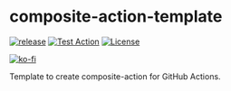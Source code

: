 # composite-action-template

[![release](https://badgen.net/github/release/ryohidaka/composite-action-template)](https://github.com/ryohidaka/composite-action-template/releases/)
[![Test Action](https://github.com/ryohidaka/composite-action-template/actions/workflows/test.yml/badge.svg)](https://github.com/ryohidaka/composite-action-template/actions/workflows/test.yml)
[![License](https://img.shields.io/badge/license-MIT-blue.svg)](https://opensource.org/licenses/MIT)

[![ko-fi](https://ko-fi.com/img/githubbutton_sm.svg)](https://ko-fi.com/B0B6TVH92)

Template to create composite-action for GitHub Actions.
